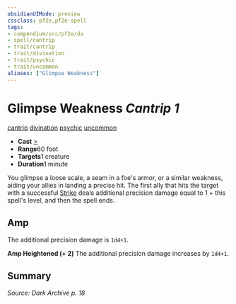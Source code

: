 ```yaml
---
obsidianUIMode: preview
cssclass: pf2e,pf2e-spell
tags:
- compendium/src/pf2e/da
- spell/cantrip
- trait/cantrip
- trait/divination
- trait/psychic
- trait/uncommon
aliases: ["Glimpse Weakness"]
---
```

# Glimpse Weakness *Cantrip 1*   
[cantrip](/rules/traits/cantrip.md)  [divination](/rules/traits/divination.md)  [psychic](/rules/traits/psychic-da.md)  [uncommon](/rules/traits/uncommon.md)  

- **Cast** [>](/rules/core-rulebook/chapter-9-playing-the-game.md#Actions "Single Action") 
- **Range**60 foot
- **Targets**1 creature
- **Duration**1 minute

You glimpse a loose scale, a seam in a foe's armor, or a similar weakness, aiding your allies in landing a precise hit. The first ally that hits the target with a successful [Strike](/rules/actions/strike.md) deals additional precision damage equal to 1 + this spell's level, and then the spell ends.

## Amp

The additional precision damage is `1d4+1`.

**Amp Heightened (+ 2)** The additional precision damage increases by `1d4+1`.

## Summary

*Source: Dark Archive p. 18*